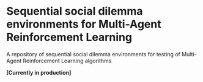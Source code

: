 # Sequential social dilemma environments for Multi-Agent Reinforcement Learning
A repository of sequential social dilemma environments for testing of Multi-Agent Reinforcement Learning algorithms

**[Currently in production]**
